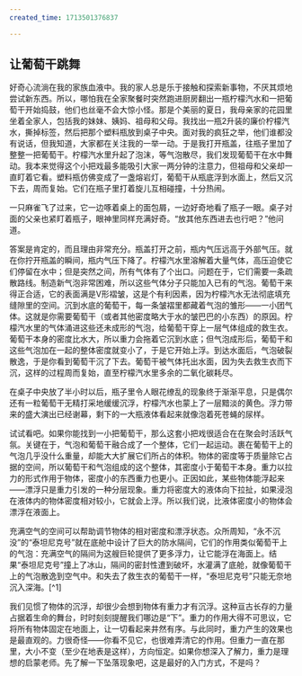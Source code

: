 ```yaml
---
created_time: 1713501376837

---
```

   

## 让葡萄干跳舞

好奇心流淌在我的家族血液中。我的家人总是乐于接触和探索新事物，不厌其烦地尝试新东西。所以，哪怕我在全家聚餐时突然跑进厨房翻出一瓶柠檬汽水和一把葡萄干开始捣鼓，他们也丝毫不会大惊小怪。那是个美丽的夏日，我母亲家的花园里坐着全家人，包括我的妹妹、姨妈、祖母和父母。我找出一瓶2升装的廉价柠檬汽水，撕掉标签，然后把那个塑料瓶放到桌子中央。面对我的疯狂之举，他们谁都没有说话，但我知道，大家都在关注我的一举一动。于是我打开瓶盖，往瓶子里加了整整一把葡萄干。柠檬汽水里升起了泡沫，等气泡散尽，我们发现葡萄干在水中舞动。我本来觉得这个小把戏最多能吸引大家一两分钟的注意力，但祖母和父亲却一直盯着它看。塑料瓶仿佛变成了一盏熔岩灯，葡萄干从瓶底浮到水面上，然后又沉下去，周而复始。它们在瓶子里打着旋儿互相碰撞，十分热闹。

一只麻雀飞了过来，它一边啄着桌上的面包屑，一边好奇地看了瓶子一眼。桌子对面的父亲也紧盯着瓶子，眼神里同样充满好奇。“放其他东西进去也行吧？”他问道。

答案是肯定的，而且理由非常充分。瓶盖打开之前，瓶内气压远高于外部气压。就在你拧开瓶盖的瞬间，瓶内气压下降了。柠檬汽水里溶解着大量气体，高压迫使它们停留在水中；但是突然之间，所有气体有了个出口。问题在于，它们需要一条疏散路线。制造新气泡非常困难，所以这些气体分子只能加入已有的气泡。葡萄干来得正合适，它的表面满是V形褶皱，这是个有利因素，因为柠檬汽水无法彻底填充缝隙里的空间。沉到水底的葡萄干，每一条皱褶里都藏着气泡的雏形——一小团气体。这就是你需要葡萄干（或者其他密度略大于水的皱巴巴的小东西）的原因。柠檬汽水里的气体涌进这些还未成形的气泡，给葡萄干穿上一层气体组成的救生衣。葡萄干本身的密度比水大，所以重力会拖着它沉到水底；但气泡成形后，葡萄干和这些气泡加在一起的整体密度就变小了，于是它开始上浮。到达水面后，气泡破裂散逸，于是你看到葡萄干沉了下去。葡萄干被气体托出水面，因为失去救生衣而下沉，这样的过程周而复始，直至柠檬汽水里多余的二氧化碳耗尽。

在桌子中央放了半小时以后，瓶子里令人眼花缭乱的现象终于渐渐平息，只是偶尔还有一粒葡萄干无精打采地缓缓沉浮，柠檬汽水也蒙上了一层黯淡的黄色。浮力带来的盛大演出已经谢幕，剩下的一大瓶液体看起来就像泡着死苍蝇的尿样。

试试看吧。如果你能找到一小把葡萄干，那么这套小把戏很适合在在聚会时活跃气氛。关键在于，气泡和葡萄干融合成了一个整体，它们一起运动。裹在葡萄干上的气泡几乎没什么重量，却能大大扩展它们所占的体积。物体的密度等于质量除它占据的空间，所以葡萄干和气泡组成的这个整体，其密度小于葡萄干本身。重力以拉力的形式作用于物体，密度小的东西重力也更小。正因如此，某些物体能浮起来——漂浮只是重力引发的一种分层现象。重力将密度大的液体向下拉扯，如果浸泡在液体内的物体密度相对较小，它就会上浮。所以我们说，比液体密度小的物体会漂浮在液面上。

充满空气的空间可以帮助调节物体的相对密度和漂浮状态。众所周知，“永不沉没”的“泰坦尼克号”就在底舱中设计了巨大的防水隔间，它们的作用类似葡萄干上的气泡：充满空气的隔间为这艘巨轮提供了更多浮力，让它能浮在海面上。结果“泰坦尼克号”撞上了冰山，隔间的密封性遭到破坏，水灌满了底舱，就像葡萄干上的气泡散逸到空气中。和失去了救生衣的葡萄干一样，“泰坦尼克号”只能无奈地沉入深海。[^1]

我们见惯了物体的沉浮，却很少会想到物体有重力才有沉浮。这种亘古长存的力量占据着生命的舞台，时时刻刻提醒我们哪边是“下”。重力的作用大得不可思议，它将所有物体固定在地面上，让一切看起来井然有序。与此同时，重力产生的效果也是最直观的。力很奇怪——你看不见它，也很难弄清它的作用。但重力一直在那里，大小不变（至少在地表是这样），方向恒定。如果你想深入了解力，重力是理想的启蒙老师。先了解一下坠落现象吧，这是最好的入门方式，不是吗？